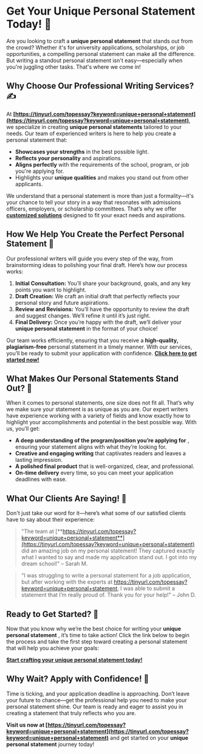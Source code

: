 # Get Your Unique Personal Statement Today! 🌟

Are you looking to craft a **unique personal statement** that stands out from the crowd? Whether it's for university applications, scholarships, or job opportunities, a compelling personal statement can make all the difference. But writing a standout personal statement isn't easy—especially when you're juggling other tasks. That's where we come in!

## Why Choose Our Professional Writing Services? ✍️

At **[https://tinyurl.com/topessay?keyword=unique+personal+statement](https://tinyurl.com/topessay?keyword=unique+personal+statement)**, we specialize in creating **unique personal statements** tailored to your needs. Our team of experienced writers is here to help you create a personal statement that:

- **Showcases your strengths** in the best possible light.
- **Reflects your personality** and aspirations.
- **Aligns perfectly** with the requirements of the school, program, or job you're applying for.
- Highlights your **unique qualities** and makes you stand out from other applicants.

We understand that a personal statement is more than just a formality—it's your chance to tell your story in a way that resonates with admissions officers, employers, or scholarship committees. That’s why we offer [**customized solutions**](https://tinyurl.com/topessay?keyword=unique+personal+statement) designed to fit your exact needs and aspirations.

## How We Help You Create the Perfect Personal Statement 💼

Our professional writers will guide you every step of the way, from brainstorming ideas to polishing your final draft. Here’s how our process works:

1. **Initial Consultation:** You’ll share your background, goals, and any key points you want to highlight.
2. **Draft Creation:** We craft an initial draft that perfectly reflects your personal story and future aspirations.
3. **Review and Revisions:** You’ll have the opportunity to review the draft and suggest changes. We’ll refine it until it’s just right.
4. **Final Delivery:** Once you’re happy with the draft, we’ll deliver your **unique personal statement** in the format of your choice!

Our team works efficiently, ensuring that you receive a **high-quality, plagiarism-free** personal statement in a timely manner. With our services, you’ll be ready to submit your application with confidence. [**Click here to get started now!**](https://tinyurl.com/topessay?keyword=unique+personal+statement)

## What Makes Our Personal Statements Stand Out? 🌟

When it comes to personal statements, one size does not fit all. That’s why we make sure your statement is as unique as you are. Our expert writers have experience working with a variety of fields and know exactly how to highlight your accomplishments and potential in the best possible way. With us, you’ll get:

- **A deep understanding of the program/position you’re applying for** , ensuring your statement aligns with what they’re looking for.
- **Creative and engaging writing** that captivates readers and leaves a lasting impression.
- **A polished final product** that is well-organized, clear, and professional.
- **On-time delivery** every time, so you can meet your application deadlines with ease.

## What Our Clients Are Saying! 💬

Don't just take our word for it—here’s what some of our satisfied clients have to say about their experience:

> "The team at [**https://tinyurl.com/topessay?keyword=unique+personal+statement**](https://tinyurl.com/topessay?keyword=unique+personal+statement) did an amazing job on my personal statement! They captured exactly what I wanted to say and made my application stand out. I got into my dream school!" – Sarah M.

> "I was struggling to write a personal statement for a job application, but after working with the experts at https://tinyurl.com/topessay?keyword=unique+personal+statement, I was able to submit a statement that I’m really proud of. Thank you for your help!" – John D.

## Ready to Get Started? 🚀

Now that you know why we’re the best choice for writing your **unique personal statement** , it’s time to take action! Click the link below to begin the process and take the first step toward creating a personal statement that will help you achieve your goals:

[**Start crafting your unique personal statement today!**](https://tinyurl.com/topessay?keyword=unique+personal+statement)

## Why Wait? Apply with Confidence! 📅

Time is ticking, and your application deadline is approaching. Don’t leave your future to chance—get the professional help you need to make your personal statement shine. Our team is ready and eager to assist you in creating a statement that truly reflects who you are.

**Visit us now at [https://tinyurl.com/topessay?keyword=unique+personal+statement](https://tinyurl.com/topessay?keyword=unique+personal+statement)** and get started on your **unique personal statement** journey today!
